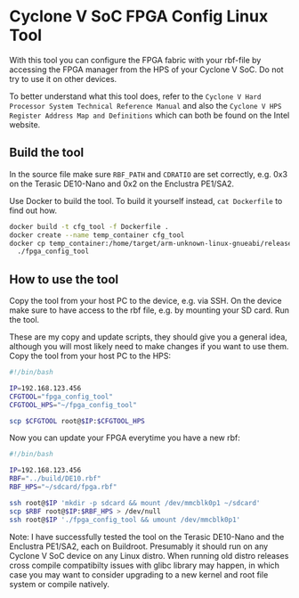 # Cyclone V SoC FPGA Config Linux Tool

With this tool you can configure the FPGA fabric with your rbf-file by 
accessing the FPGA manager from the HPS of your Cyclone V SoC. Do not try to 
use it on other devices.

To better understand what this tool does, refer to the 
`Cyclone V Hard Processor System Technical Reference Manual` and also the 
`Cyclone V HPS Register Address Map and Definitions` which can both be found 
on the Intel website.

## Build the tool

In the source file make sure `RBF_PATH` and `CDRATIO` are set correctly, 
e.g. 0x3 on the Terasic DE10-Nano and 0x2 on the Enclustra PE1/SA2.

Use Docker to build the tool. To build it yourself instead, `cat Dockerfile` 
to find out how.

```bash
docker build -t cfg_tool -f Dockerfile .
docker create --name temp_container cfg_tool
docker cp temp_container:/home/target/arm-unknown-linux-gnueabi/release/fpga_config_tool \  
  ./fpga_config_tool
```

## How to use the tool

Copy the tool from your host PC to the device, e.g. via SSH. On the device 
make sure to have access to the rbf file, e.g. by mounting your SD card. 
Run the tool.

These are my copy and update scripts, they should give you a general idea, 
although you will most likely need to make changes if you want to use them. 
Copy the tool from your host PC to the HPS:

```bash
#!/bin/bash

IP=192.168.123.456
CFGTOOL="fpga_config_tool"
CFGTOOL_HPS="~/fpga_config_tool"

scp $CFGTOOL root@$IP:$CFGTOOL_HPS
```

Now you can update your FPGA everytime you have a new rbf:

```bash
#!/bin/bash

IP=192.168.123.456
RBF="../build/DE10.rbf"
RBF_HPS="~/sdcard/fpga.rbf"

ssh root@$IP 'mkdir -p sdcard && mount /dev/mmcblk0p1 ~/sdcard'
scp $RBF root@$IP:$RBF_HPS > /dev/null
ssh root@$IP './fpga_config_tool && umount /dev/mmcblk0p1'
```

Note: I have successfully tested the tool on the Terasic DE10-Nano and the 
Enclustra PE1/SA2, each on Buildroot. Presumably it should run on any 
Cyclone V SoC device on any Linux distro. When running old distro releases 
cross compile compatibilty issues with glibc library may happen, in which 
case you may want to consider upgrading to a new kernel and root file system 
or compile natively.
